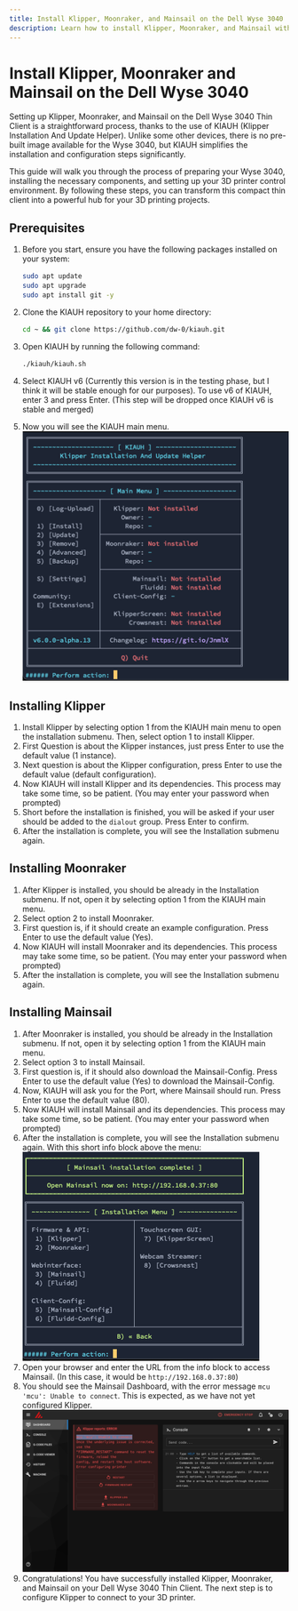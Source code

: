 ```yaml
---
title: Install Klipper, Moonraker, and Mainsail on the Dell Wyse 3040
description: Learn how to install Klipper, Moonraker, and Mainsail with KIAUH on the Dell Wyse 3040 Thin Client to use it as a 3D printer host.
---
```


# Install Klipper, Moonraker and Mainsail on the Dell Wyse 3040
Setting up Klipper, Moonraker, and Mainsail on the Dell Wyse 3040 Thin Client is
a straightforward process, thanks to the use of KIAUH (Klipper Installation And
Update Helper). Unlike some other devices, there is no pre-built image available
for the Wyse 3040, but KIAUH simplifies the installation and configuration steps
significantly.  
  
This guide will walk you through the process of preparing your Wyse 3040,
installing the necessary components, and setting up your 3D printer control
environment. By following these steps, you can transform this compact thin
client into a powerful hub for your 3D printing projects.

## Prerequisites
1. Before you start, ensure you have the following packages installed on your
   system:
   ```bash
   sudo apt update
   sudo apt upgrade
   sudo apt install git -y
   ```
2. Clone the KIAUH repository to your home directory:
   ```bash
   cd ~ && git clone https://github.com/dw-0/kiauh.git
   ```

3. Open KIAUH by running the following command:
   ```bash
   ./kiauh/kiauh.sh
   ```
   
4. Select KIAUH v6 (Currently this version is in the testing phase, but I think
   it will be stable enough for our purposes). To use v6 of KIAUH, enter 3 and
   press Enter. (This step will be dropped once KIAUH v6 is stable and merged)

5. Now you will see the KIAUH main menu.
   ![KIAUH Main Menu](img/kiauh-main-menu.png)

## Installing Klipper
1. Install Klipper by selecting option 1 from the KIAUH main menu to open the
   installation submenu. Then, select option 1 to install Klipper.
2. First Question is about the Klipper instances, just press Enter to use the
   default value (1 instance).
3. Next question is about the Klipper configuration, press Enter to use the
   default value (default configuration).
4. Now KIAUH will install Klipper and its dependencies. This process may take
   some time, so be patient. (You may enter your password when prompted)
5. Short before the installation is finished, you will be asked if your user
   should be added to the `dialout` group. Press Enter to confirm.
6. After the installation is complete, you will see the Installation submenu
   again.

## Installing Moonraker
1. After Klipper is installed, you should be already in the Installation 
   submenu. If not, open it by selecting option 1 from the KIAUH main menu.
2. Select option 2 to install Moonraker.
3. First question is, if it should create an example configuration. Press Enter
   to use the default value (Yes).
4. Now KIAUH will install Moonraker and its dependencies. This process may take
   some time, so be patient. (You may enter your password when prompted)
5. After the installation is complete, you will see the Installation submenu
   again.

## Installing Mainsail
1. After Moonraker is installed, you should be already in the Installation 
   submenu. If not, open it by selecting option 1 from the KIAUH main menu.
2. Select option 3 to install Mainsail.
3. First question is, if it should also download the Mainsail-Config. Press
   Enter to use the default value (Yes) to download the Mainsail-Config.
4. Now, KIAUH will ask you for the Port, where Mainsail should run. Press Enter
   to use the default value (80).
5. Now KIAUH will install Mainsail and its dependencies. This process may take
   some time, so be patient. (You may enter your password when prompted)
6. After the installation is complete, you will see the Installation submenu
   again. With this short info block above the menu:  
   ![Mainsail Installation Info](img/kiauh-mainsail-installation-info.png)
7. Open your browser and enter the URL from the info block to access Mainsail.
   (In this case, it would be `http://192.168.0.37:80`)
8. You should see the Mainsail Dashboard, with the error message `mcu 'mcu':
   Unable to connect`. This is expected, as we have not yet configured Klipper.
   ![Mainsail Dashboard](img/mainsail-dashboard-with-error.png)
9. Congratulations! You have successfully installed Klipper, Moonraker, and
   Mainsail on your Dell Wyse 3040 Thin Client. The next step is to configure
   Klipper to connect to your 3D printer.